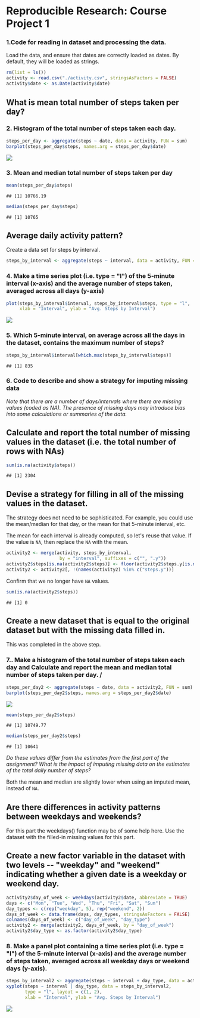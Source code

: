 # Reproducible Research: Course Project 1



### 1.Code for reading in dataset and processing the data. 

Load the data, and ensure that dates are correctly loaded as dates. By default, they will be loaded as strings.


```r
rm(list = ls())
activity <- read.csv("./activity.csv", stringsAsFactors = FALSE)
activity$date <- as.Date(activity$date)
```

## What is mean total number of steps taken per day?

### 2. Histogram of the total number of steps taken each day.


```r
steps_per_day <- aggregate(steps ~ date, data = activity, FUN = sum)
barplot(steps_per_day$steps, names.arg = steps_per_day$date)
```

![](PA1_template_files/figure-html/unnamed-chunk-2-1.png?raw=true)<!-- -->

### 3. Mean and median total number of steps taken per day


```r
mean(steps_per_day$steps)
```

```
## [1] 10766.19
```

```r
median(steps_per_day$steps)
```

```
## [1] 10765
```

## Average daily activity pattern?

Create a data set for steps by interval.


```r
steps_by_interval <- aggregate(steps ~ interval, data = activity, FUN = mean)
```

### 4. Make a time series plot (i.e. type = "l") of the 5-minute interval (x-axis) and the average number of steps taken, averaged across all days (y-axis)


```r
plot(steps_by_interval$interval, steps_by_interval$steps, type = "l", 
     xlab = "Interval", ylab = "Avg. Steps by Interval")
```

![](https://github.com/Ansola/RepData_PeerAssessment1/blob/master/unnamed-chunk-5-1.png?raw=true)<!-- -->

### 5. Which 5-minute interval, on average across all the days in the dataset, contains the maximum number of steps?


```r
steps_by_interval$interval[which.max(steps_by_interval$steps)]
```

```
## [1] 835
```

### 6. Code to describe and show a strategy for imputing missing data

*Note that there are a number of days/intervals where there are missing values (coded as NA). The presence of missing days may introduce bias into some calculations or summaries of the data.*

## Calculate and report the total number of missing values in the dataset (i.e. the total number of rows with NAs)


```r
sum(is.na(activity$steps))
```

```
## [1] 2304
```

## Devise a strategy for filling in all of the missing values in the dataset. 

The strategy does not need to be sophisticated. For example, you could use the mean/median for that day, or the mean for that 5-minute interval, etc.

The mean for each interval is already computed, so let's reuse that value. If the value is `NA`, then replace the `NA` with the mean.


```r
activity2 <- merge(activity, steps_by_interval, 
                    by = "interval", suffixes = c("", ".y"))
activity2$steps[is.na(activity2$steps)] <- floor(activity2$steps.y[is.na(activity2$steps)])
activity2 <- activity2[, !(names(activity2) %in% c("steps.y"))]
```

Confirm that we no longer have `NA` values.


```r
sum(is.na(activity2$steps))
```

```
## [1] 0
```

## Create a new dataset that is equal to the original dataset but with the missing data filled in.

This was completed in the above step.

### 7.. Make a histogram of the total number of steps taken each day and Calculate and report the mean and median total number of steps taken per day. /


```r
steps_per_day2 <- aggregate(steps ~ date, data = activity2, FUN = sum)
barplot(steps_per_day2$steps, names.arg = steps_per_day2$date)
```

![](https://github.com/Ansola/RepData_PeerAssessment1/blob/master/unnamed-chunk-10-1.png?raw=true)<!-- -->

```r
mean(steps_per_day2$steps)
```

```
## [1] 10749.77
```

```r
median(steps_per_day2$steps)
```

```
## [1] 10641
```

*Do these values differ from the estimates from the first part of the assignment? What is the impact of imputing missing data on the estimates of the total daily number of steps?*

Both the mean and median are slightly lower when using an imputed mean, instead of `NA`.

## Are there differences in activity patterns between weekdays and weekends?

For this part the weekdays() function may be of some help here. Use the dataset with the filled-in missing values for this part.

##  Create a new factor variable in the dataset with two levels -- "weekday" and "weekend" indicating whether a given date is a weekday or weekend day.


```r
activity2$day_of_week <- weekdays(activity2$date, abbreviate = TRUE)
days <- c("Mon", "Tue", "Wed", "Thu", "Fri", "Sat", "Sun")
day_types <- c(rep("weekday", 5), rep("weekend", 2))
days_of_week <- data.frame(days, day_types, stringsAsFactors = FALSE)
colnames(days_of_week) <- c("day_of_week", "day_type")
activity2 <- merge(activity2, days_of_week, by = "day_of_week")
activity2$day_type <- as.factor(activity2$day_type)
```

### 8. Make a panel plot containing a time series plot (i.e. type = "l") of the 5-minute interval (x-axis) and the average number of steps taken, averaged across all weekday days or weekend days (y-axis).


```r
steps_by_interval2 <- aggregate(steps ~ interval + day_type, data = activity2, mean)
xyplot(steps ~ interval | day_type, data = steps_by_interval2,
       type = "l", layout = c(1, 2),
       xlab = "Interval", ylab = "Avg. Steps by Interval")
```

![](https://github.com/Ansola/RepData_PeerAssessment1/blob/master/unnamed-chunk-12-1.png?raw=true)<!-- -->

